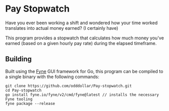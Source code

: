 # Pay Stopwatch

Have you ever been working a shift and wondered how your time worked translates into actual money earned? (I certainly have)

This program provides a stopwatch that calculates how much money you've earned (based on a given hourly pay rate) during the elapsed timeframe.

## Building

Built using the [Fyne](https://fyne.io/) GUI framework for Go, this program can be compiled to a single binary with the following commands:

```
git clone https://github.com/odddollar/Pay-stopwatch.git
cd Pay-stopwatch
go install fyne.io/fyne/v2/cmd/fyne@latest // installs the necessary Fyne tooling
fyne package --release
```
